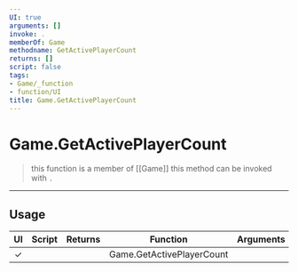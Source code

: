 ```yaml
---
UI: true
arguments: []
invoke: .
memberOf: Game
methodname: GetActivePlayerCount
returns: []
script: false
tags:
- Game/_function
- function/UI
title: Game.GetActivePlayerCount
---
```

# Game.GetActivePlayerCount
> this function is a member of [[Game]]
> this method can be invoked with `.`
-----
## Usage
|  UI | Script | Returns | Function | Arguments |
|:---:|:------:|-------:|:--------:|:---------|
|✓| ||Game.GetActivePlayerCount||

